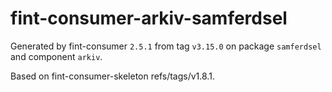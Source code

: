 # fint-consumer-arkiv-samferdsel

Generated by fint-consumer `2.5.1` from tag `v3.15.0` on package `samferdsel` and component `arkiv`.

Based on fint-consumer-skeleton refs/tags/v1.8.1.
